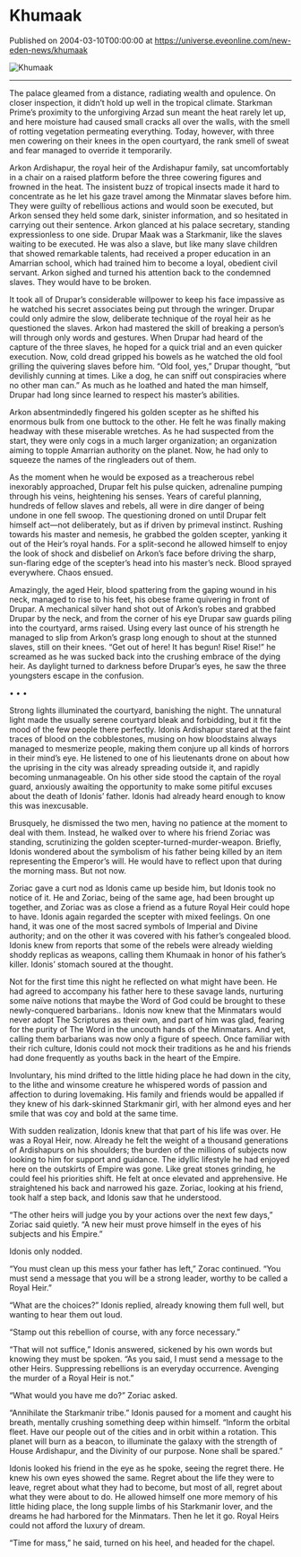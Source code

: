 # Khumaak
Published on 2004-03-10T00:00:00 at https://universe.eveonline.com/new-eden-news/khumaak

![Khumaak](https://web.ccpgamescdn.com/communityassets/img/chronicles/chronicleImage/khumaak.jpg#left)

---
The palace gleamed from a distance, radiating wealth and opulence. On closer inspection, it didn’t hold up well in the tropical climate. Starkman Prime’s proximity to the unforgiving Arzad sun meant the heat rarely let up, and here moisture had caused small cracks all over the walls, with the smell of rotting vegetation permeating everything. Today, however, with three men cowering on their knees in the open courtyard, the rank smell of sweat and fear managed to override it temporarily.

Arkon Ardishapur, the royal heir of the Ardishapur family, sat uncomfortably in a chair on a raised platform before the three cowering figures and frowned in the heat. The insistent buzz of tropical insects made it hard to concentrate as he let his gaze travel among the Minmatar slaves before him. They were guilty of rebellious actions and would soon be executed, but Arkon sensed they held some dark, sinister information, and so hesitated in carrying out their sentence. Arkon glanced at his palace secretary, standing expressionless to one side. Drupar Maak was a Starkmanir, like the slaves waiting to be executed. He was also a slave, but like many slave children that showed remarkable talents, had received a proper education in an Amarrian school, which had trained him to become a loyal, obedient civil servant. Arkon sighed and turned his attention back to the condemned slaves. They would have to be broken.

It took all of Drupar’s considerable willpower to keep his face impassive as he watched his secret associates being put through the wringer. Drupar could only admire the slow, deliberate technique of the royal heir as he questioned the slaves. Arkon had mastered the skill of breaking a person’s will through only words and gestures. When Drupar had heard of the capture of the three slaves, he hoped for a quick trial and an even quicker execution. Now, cold dread gripped his bowels as he watched the old fool grilling the quivering slaves before him. “Old fool, yes,” Drupar thought, “but devilishly cunning at times. Like a dog, he can sniff out conspiracies where no other man can.” As much as he loathed and hated the man himself, Drupar had long since learned to respect his master’s abilities.

Arkon absentmindedly fingered his golden scepter as he shifted his enormous bulk from one buttock to the other. He felt he was finally making headway with these miserable wretches. As he had suspected from the start, they were only cogs in a much larger organization; an organization aiming to topple Amarrian authority on the planet. Now, he had only to squeeze the names of the ringleaders out of them.

As the moment when he would be exposed as a treacherous rebel inexorably approached, Drupar felt his pulse quicken, adrenaline pumping through his veins, heightening his senses. Years of careful planning, hundreds of fellow slaves and rebels, all were in dire danger of being undone in one fell swoop. The questioning droned on until Drupar felt himself act—not deliberately, but as if driven by primeval instinct. Rushing towards his master and nemesis, he grabbed the golden scepter, yanking it out of the Heir’s royal hands. For a split-second he allowed himself to enjoy the look of shock and disbelief on Arkon’s face before driving the sharp, sun-flaring edge of the scepter’s head into his master’s neck. Blood sprayed everywhere. Chaos ensued.

Amazingly, the aged Heir, blood spattering from the gaping wound in his neck, managed to rise to his feet, his obese frame quivering in front of Drupar. A mechanical silver hand shot out of Arkon’s robes and grabbed Drupar by the neck, and from the corner of his eye Drupar saw guards piling into the courtyard, arms raised. Using every last ounce of his strength he managed to slip from Arkon’s grasp long enough to shout at the stunned slaves, still on their knees. “Get out of here! It has begun! Rise! Rise!” he screamed as he was sucked back into the crushing embrace of the dying heir. As daylight turned to darkness before Drupar’s eyes, he saw the three youngsters escape in the confusion.

• • •

Strong lights illuminated the courtyard, banishing the night. The unnatural light made the usually serene courtyard bleak and forbidding, but it fit the mood of the few people there perfectly. Idonis Ardishapur stared at the faint traces of blood on the cobblestones, musing on how bloodstains always managed to mesmerize people, making them conjure up all kinds of horrors in their mind’s eye. He listened to one of his lieutenants drone on about how the uprising in the city was already spreading outside it, and rapidly becoming unmanageable. On his other side stood the captain of the royal guard, anxiously awaiting the opportunity to make some pitiful excuses about the death of Idonis’ father. Idonis had already heard enough to know this was inexcusable.

Brusquely, he dismissed the two men, having no patience at the moment to deal with them. Instead, he walked over to where his friend Zoriac was standing, scrutinizing the golden scepter-turned-murder-weapon. Briefly, Idonis wondered about the symbolism of his father being killed by an item representing the Emperor’s will. He would have to reflect upon that during the morning mass. But not now.

Zoriac gave a curt nod as Idonis came up beside him, but Idonis took no notice of it. He and Zoriac, being of the same age, had been brought up together, and Zoriac was as close a friend as a future Royal Heir could hope to have. Idonis again regarded the scepter with mixed feelings. On one hand, it was one of the most sacred symbols of Imperial and Divine authority; and on the other it was covered with his father’s congealed blood. Idonis knew from reports that some of the rebels were already wielding shoddy replicas as weapons, calling them Khumaak in honor of his father’s killer. Idonis’ stomach soured at the thought.

Not for the first time this night he reflected on what might have been. He had agreed to accompany his father here to these savage lands, nurturing some naïve notions that maybe the Word of God could be brought to these newly-conquered barbarians.. Idonis now knew that the Minmatars would never adopt The Scriptures as their own, and part of him was glad, fearing for the purity of The Word in the uncouth hands of the Minmatars. And yet, calling them barbarians was now only a figure of speech. Once familiar with their rich culture, Idonis could not mock their traditions as he and his friends had done frequently as youths back in the heart of the Empire.

Involuntary, his mind drifted to the little hiding place he had down in the city, to the lithe and winsome creature he whispered words of passion and affection to during lovemaking. His family and friends would be appalled if they knew of his dark-skinned Starkmanir girl, with her almond eyes and her smile that was coy and bold at the same time.

With sudden realization, Idonis knew that that part of his life was over. He was a Royal Heir, now. Already he felt the weight of a thousand generations of Ardishapurs on his shoulders; the burden of the millions of subjects now looking to him for support and guidance. The idyllic lifestyle he had enjoyed here on the outskirts of Empire was gone. Like great stones grinding, he could feel his priorities shift. He felt at once elevated and apprehensive. He straightened his back and narrowed his gaze. Zoriac, looking at his friend, took half a step back, and Idonis saw that he understood.

“The other heirs will judge you by your actions over the next few days,” Zoriac said quietly. “A new heir must prove himself in the eyes of his subjects and his Empire.”

Idonis only nodded.

“You must clean up this mess your father has left,” Zorac continued. “You must send a message that you will be a strong leader, worthy to be called a Royal Heir.”

“What are the choices?” Idonis replied, already knowing them full well, but wanting to hear them out loud.

“Stamp out this rebellion of course, with any force necessary.”

“That will not suffice,” Idonis answered, sickened by his own words but knowing they must be spoken. “As you said, I must send a message to the other Heirs. Suppressing rebellions is an everyday occurrence. Avenging the murder of a Royal Heir is not.”

“What would you have me do?” Zoriac asked.

“Annihilate the Starkmanir tribe.” Idonis paused for a moment and caught his breath, mentally crushing something deep within himself. “Inform the orbital fleet. Have our people out of the cities and in orbit within a rotation. This planet will burn as a beacon, to illuminate the galaxy with the strength of House Ardishapur, and the Divinity of our purpose. None shall be spared.”

Idonis looked his friend in the eye as he spoke, seeing the regret there. He knew his own eyes showed the same. Regret about the life they were to leave, regret about what they had to become, but most of all, regret about what they were about to do. He allowed himself one more memory of his little hiding place, the long supple limbs of his Starkmanir lover, and the dreams he had harbored for the Minmatars. Then he let it go. Royal Heirs could not afford the luxury of dream.

“Time for mass,” he said, turned on his heel, and headed for the chapel.

